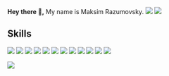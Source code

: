 **Hey there 👋,**
My name is Maksim Razumovsky.
<a href="mailto:maxim.razumovsky@gmail.com"><img src="https://img.shields.io/badge/Gmail-D14836?style=for-the-badge&logo=gmail&logoColor=white"></a>
<a href="https://t.me/makksaw"><img src="https://img.shields.io/badge/Telegram-2CA5E0?style=for-the-badge&logo=telegram&logoColor=white"></a>

## Skills
<a href=""><img src="https://img.shields.io/badge/HTML5-E34F26?style=for-the-badge&logo=html5&logoColor=white"></a>
<a href=""><img src="https://img.shields.io/badge/CSS3-1572B6?style=for-the-badge&logo=css3&logoColor=white"></a>
<a href=""><img src="https://img.shields.io/badge/Bootstrap-563D7C?style=for-the-badge&logo=bootstrap&logoColor=white"></a>
<a href=""><img src="https://img.shields.io/badge/JavaScript-323330?style=for-the-badge&logo=javascript&logoColor=F7DF1E"></a>
<a href=""><img src="https://img.shields.io/badge/Python-FFD43B?style=for-the-badge&logo=python&logoColor=blue"></a>
<a href=""><img src="https://img.shields.io/badge/PostgreSQL-316192?style=for-the-badge&logo=postgresql&logoColor=white"></a>
<a href=""><img src="https://img.shields.io/badge/Material%20UI-007FFF?style=for-the-badge&logo=mui&logoColor=white"></a>
<a href=""><img src="https://img.shields.io/badge/npm-CB3837?style=for-the-badge&logo=npm&logoColor=white"></a>
<a href=""><img src="https://img.shields.io/badge/Postman-FF6C37?style=for-the-badge&logo=Postman&logoColor=white"></a>
<a href=""><img src="https://img.shields.io/badge/json-5E5C5C?style=for-the-badge&logo=json&logoColor=white"></a>
<a href=""><img src="https://img.shields.io/badge/eslint-3A33D1?style=for-the-badge&logo=eslint&logoColor=white"></a>
<a href=""><img src="https://img.shields.io/badge/Udemy-EC5252?style=for-the-badge&logo=Udemy&logoColor=white"></a>

![](https://komarev.com/ghpvc/?username=Makksaw)